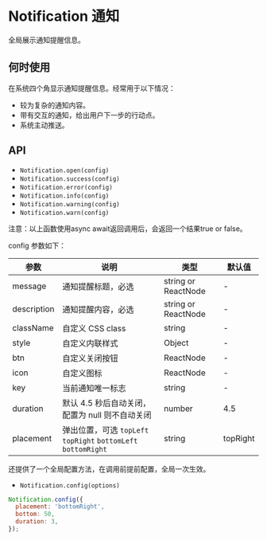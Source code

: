 # Notification 通知

全局展示通知提醒信息。

## 何时使用

在系统四个角显示通知提醒信息。经常用于以下情况：

- 较为复杂的通知内容。
- 带有交互的通知，给出用户下一步的行动点。
- 系统主动推送。

## API

- `Notification.open(config)`
- `Notification.success(config)`
- `Notification.error(config)`
- `Notification.info(config)`
- `Notification.warning(config)`
- `Notification.warn(config)`

注意：以上函数使用async await返回调用后，会返回一个结果true or false。

config 参数如下：

| 参数          | 说明                                       | 类型                | 默认值      |
| ----------- | ---------------------------------------- | ----------------- | -------- |
| message     | 通知提醒标题，必选                                | string or ReactNode | -        |
| description | 通知提醒内容，必选                                | string or ReactNode | -        |
| className   | 自定义 CSS class                            | string            | -        |
| style       | 自定义内联样式                                  | Object            | -        |
| btn         | 自定义关闭按钮                                  | ReactNode         | -        |
| icon        | 自定义图标                                    | ReactNode         | -        |
| key         | 当前通知唯一标志                                 | string            | -        |
| duration    | 默认 4.5 秒后自动关闭，配置为 null 则不自动关闭            | number            | 4.5      |
| placement   | 弹出位置，可选 `topLeft` `topRight` `bottomLeft` `bottomRight` | string            | topRight |

还提供了一个全局配置方法，在调用前提前配置，全局一次生效。

- `Notification.config(options)`

```js
Notification.config({
  placement: 'bottomRight',
  bottom: 50,
  duration: 3,
});
```